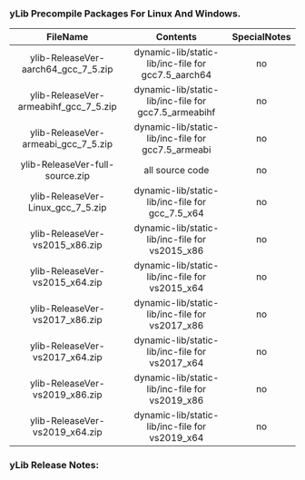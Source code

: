 <!--
 * @Author: Sky
 * @Date: 2021-09-13 11:52:38
 * @LastEditors: Sky
 * @LastEditTime: 2021-12-03 13:39:37
 * @Description: 
-->

### yLib Precompile Packages For Linux And Windows. <br> 

| FileName | Contents | SpecialNotes |
| :---: | :---: | :---: |
| ylib-ReleaseVer-aarch64_gcc_7_5.zip | dynamic-lib/static-lib/inc-file for gcc7.5_aarch64 | no |
| ylib-ReleaseVer-armeabihf_gcc_7_5.zip | dynamic-lib/static-lib/inc-file for gcc7.5_armeabihf | no |
| ylib-ReleaseVer-armeabi_gcc_7_5.zip | dynamic-lib/static-lib/inc-file for gcc7.5_armeabi | no |
| ylib-ReleaseVer-full-source.zip | all source code | no |
| ylib-ReleaseVer-Linux_gcc_7_5.zip |dynamic-lib/static-lib/inc-file for gcc_7.5_x64 | no |
| ylib-ReleaseVer-vs2015_x86.zip |dynamic-lib/static-lib/inc-file for vs2015_x86 | no |
| ylib-ReleaseVer-vs2015_x64.zip |dynamic-lib/static-lib/inc-file for vs2015_x64 | no |
| ylib-ReleaseVer-vs2017_x86.zip |dynamic-lib/static-lib/inc-file for vs2017_x86 | no |
| ylib-ReleaseVer-vs2017_x64.zip |dynamic-lib/static-lib/inc-file for vs2017_x64 | no |
| ylib-ReleaseVer-vs2019_x86.zip |dynamic-lib/static-lib/inc-file for vs2019_x86 | no |
| ylib-ReleaseVer-vs2019_x64.zip |dynamic-lib/static-lib/inc-file for vs2019_x64 | no |


### yLib Release Notes: <br> 
